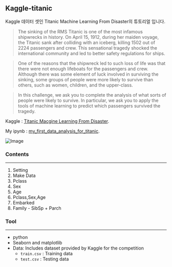## Kaggle-titanic

Kaggle 데이터 셋인 Titanic Machine Learning From Disaster의 튜토리얼 입니다.

>The sinking of the RMS Titanic is one of the most infamous shipwrecks in history. On April 15, 1912, during her maiden voyage, the Titanic sank after colliding with an iceberg, killing 1502 out of 2224 passengers and crew. This sensational tragedy shocked the international community and led to better safety regulations for ships.

>One of the reasons that the shipwreck led to such loss of life was that there were not enough lifeboats for the passengers and crew. Although there was some element of luck involved in surviving the sinking, some groups of people were more likely to survive than others, such as women, children, and the upper-class.

>In this challenge, we ask you to complete the analysis of what sorts of people were likely to survive. In particular, we ask you to apply the tools of machine learning to predict which passengers survived the tragedy.

Kaggle : [Titanic Macgine Learning From Disaster](http://www.kaggle.com/c/titanic-gettingStarted).

My ipynb : [my_first_data_analysis_for_titanic](https://github.com/RoadoneP/Machine_learning/blob/main/my_first_data_analysis_for_titanic.ipynb).

![Image](https://ifh.cc/g/MdnW2t.jpg)

### Contents
-------
1. Setting
2. Make Data
3. Pclass
4. Sex
5. Age
6. Pclass,Sex,Age
7. Embarked
8. Family - SibSp + Parch

### Tool
------
- python
- Seaborn and matplotlib
- Data: Includes dataset provided by Kaggle for the competition
    * `train.csv` : Training data
    * `test.csv` : Testing data
